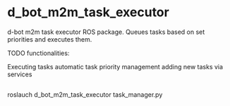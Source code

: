# d_bot_m2m_task_executor
d-bot m2m task executor ROS package. Queues tasks based on set priorities and executes them.

TODO functionalities:

Executing tasks
automatic task priority management
adding new tasks via services

## 
roslauch d_bot_m2m_task_executor task_manager.py